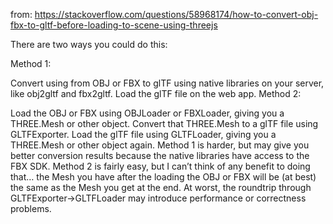 from: 
https://stackoverflow.com/questions/58968174/how-to-convert-obj-fbx-to-gltf-before-loading-to-scene-using-threejs

There are two ways you could do this:

Method 1:

Convert using from OBJ or FBX to glTF using native libraries on your server, like obj2gltf and fbx2gltf.
Load the glTF file on the web app.
Method 2:

Load the OBJ or FBX using OBJLoader or FBXLoader, giving you a THREE.Mesh or other object.
Convert that THREE.Mesh to a glTF file using GLTFExporter.
Load the glTF file using GLTFLoader, giving you a THREE.Mesh or other object again.
Method 1 is harder, but may give you better conversion results because the native libraries have access to the FBX SDK. Method 2 is fairly easy, but I can’t think of any benefit to doing that… the Mesh you have after the loading the OBJ or FBX will be (at best) the same as the Mesh you get at the end. At worst, the roundtrip through GLTFExporter->GLTFLoader may introduce performance or correctness problems.